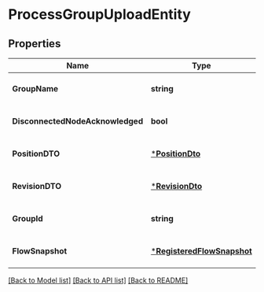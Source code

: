 # ProcessGroupUploadEntity

## Properties
Name | Type | Description | Notes
------------ | ------------- | ------------- | -------------
**GroupName** | **string** |  | [optional] [default to null]
**DisconnectedNodeAcknowledged** | **bool** |  | [optional] [default to null]
**PositionDTO** | [***PositionDto**](PositionDTO.md) |  | [optional] [default to null]
**RevisionDTO** | [***RevisionDto**](RevisionDTO.md) |  | [optional] [default to null]
**GroupId** | **string** |  | [optional] [default to null]
**FlowSnapshot** | [***RegisteredFlowSnapshot**](RegisteredFlowSnapshot.md) |  | [optional] [default to null]

[[Back to Model list]](../README.md#documentation-for-models) [[Back to API list]](../README.md#documentation-for-api-endpoints) [[Back to README]](../README.md)

